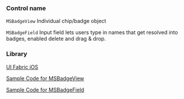 ### Control name

`MSBadgeView` Individual chip/badge object

`MSBadgeField` Input field lets users type in names that get resolved into badges, enabled delete and drag & drop.

### Library

[UI Fabric iOS](https://github.com/OfficeDev/ui-fabric-ios)

[Sample Code for MSBadgeView](https://github.com/OfficeDev/ui-fabric-ios/blob/master/OfficeUIFabric.Demo/OfficeUIFabric.Demo/Demos/MSBadgeViewDemoController.swift)

[Sample Code for MSBadgeField](https://github.com/OfficeDev/ui-fabric-ios/blob/master/OfficeUIFabric.Demo/OfficeUIFabric.Demo/Demos/MSBadgeFieldDemoController.swift)
